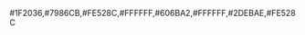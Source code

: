 <!-- Dracula Theme v1.2.5
#
# https://github.com/zenorocha/dracula-theme
#
# Copyright 2016, All rights reserved
#
# Code licensed under the MIT license
# http://zenorocha.mit-license.org
#
# @author Eduardo Quagliato <eduardo@quagliato.me>
-->

#1F2036,#7986CB,#FE528C,#FFFFFF,#606BA2,#FFFFFF,#2DEBAE,#FE528C

